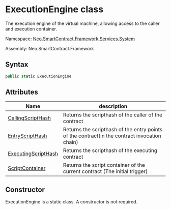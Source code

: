 # ExecutionEngine class

The execution engine of the virtual machine, allowing access to the caller and execution container.

Namespace: [Neo.SmartContract.Framework.Services.System](../System.md)

Assembly: Neo.SmartContract.Framework

## Syntax

```c#
public static ExecutionEngine
```

## Attributes

| Name | description |
| ---------------------------------------- | -------------------------- |
| [CallingScriptHash](ExecutionEngine/CallingScriptHash.md) | Returns the scripthash of the caller of the contract           |
| [EntryScriptHash](ExecutionEngine/EntryScriptHash.md) | Returns the scripthash of the entry points of the contract(in the contract invocation chain) |
| [ExecutingScriptHash](ExecutionEngine/ExecutingScriptHash.md) | Returns the scripthash of the executing contract             |
| [ScriptContainer](ExecutionEngine/ScriptContainer.md) | Returns the script container of the current contract (The initial trigger)      |

## Constructor

ExecutionEngine is a static class. A constructor is not required.  